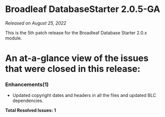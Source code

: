# Broadleaf DatabaseStarter 2.0.5-GA

_Released on August 25, 2022_

This is the 5th patch release for the Broadleaf Database Starter 2.0.x module.

# An at-a-glance view of the issues that were closed in this release:

### Enhancements(1)
- Updated copyright dates and headers in all the files and updated BLC dependencies.


**Total Resolved Issues: 1**
